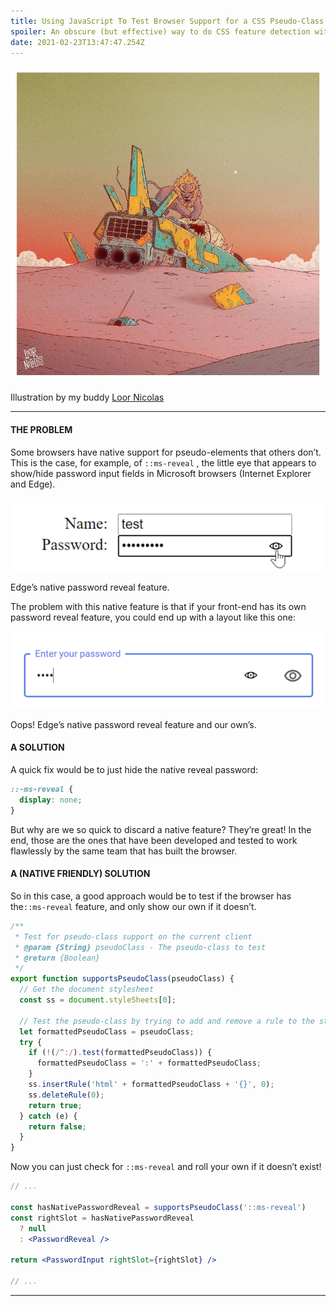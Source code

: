 ```yaml
---
title: Using JavaScript To Test Browser Support for a CSS Pseudo-Class
spoiler: An obscure (but effective) way to do CSS feature detection with JavaScript. In the example, we test for a feature that only Microsoft browsers have.
date: 2021-02-23T13:47:47.254Z
---
```



![](images/0.png)

Illustration by my buddy [Loor Nicolas](https://www.instagram.com/loornicolas/)

---

#### THE PROBLEM

Some browsers have native support for pseudo-elements that others don’t. This is the case, for example, of `::ms-reveal` , the little eye that appears to show/hide password input fields in Microsoft browsers (Internet Explorer and Edge).

![](images/1.png)

Edge’s native password reveal feature.

The problem with this native feature is that if your front-end has its own password reveal feature, you could end up with a layout like this one:

![](images/2.png)

Oops! Edge’s native password reveal feature and our own’s.

#### A SOLUTION

A quick fix would be to just hide the native reveal password:

```css
::-ms-reveal {
  display: none;
}
```

But why are we so quick to discard a native feature? They’re great! In the end, those are the ones that have been developed and tested to work flawlessly by the same team that has built the browser.

#### A (NATIVE FRIENDLY) SOLUTION

So in this case, a good approach would be to test if the browser has the`::ms-reveal` feature, and only show our own if it doesn’t.


```js
/**
 * Test for pseudo-class support on the current client
 * @param {String} pseudoClass - The pseudo-class to test
 * @return {Boolean}
 */
export function supportsPseudoClass(pseudoClass) {
  // Get the document stylesheet
  const ss = document.styleSheets[0];

  // Test the pseudo-class by trying to add and remove a rule to the stylesheet
  let formattedPseudoClass = pseudoClass;
  try {
    if (!(/^:/).test(formattedPseudoClass)) {
      formattedPseudoClass = ':' + formattedPseudoClass;
    }
    ss.insertRule('html' + formattedPseudoClass + '{}', 0);
    ss.deleteRule(0);
    return true;
  } catch (e) {
    return false;
  }
}

```

Now you can just check for `::ms-reveal` and roll your own if it doesn’t exist!

```jsx
// ...

const hasNativePasswordReveal = supportsPseudoClass('::ms-reveal')
const rightSlot = hasNativePasswordReveal
  ? null
  : <PasswordReveal />

return <PasswordInput rightSlot={rightSlot} />

// ...
```

---


